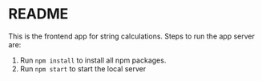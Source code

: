 # README

This is the frontend app for string calculations. Steps to run the app server are:

1. Run `npm install` to install all npm packages.
2. Run `npm start` to start the local server 